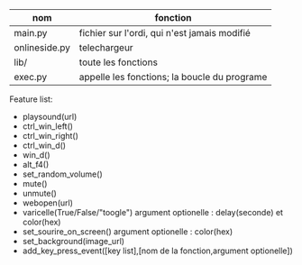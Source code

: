 | nom           	| fonction                                     	|
|---------------	|----------------------------------------------	|
| main.py       	| fichier sur l'ordi, qui n'est jamais modifié 	|
| onlineside.py 	| telechargeur                                 	|
| lib/          	| toute les fonctions                          	|
| exec.py       	| appelle les fonctions; la boucle du programe 	|


Feature list:
- playsound(url)
- ctrl_win_left()
- ctrl_win_right()
- ctrl_win_d()
- win_d()
- alt_f4()
- set_random_volume()
- mute()
- unmute()
- webopen(url)
- varicelle(True/False/"toogle") argument optionelle : delay(seconde) et color(hex)
- set_sourire_on_screen() argument optionelle : color(hex)
- set_background(image_url)
- add_key_press_event([key list],[nom de la fonction,argument optionelle])
